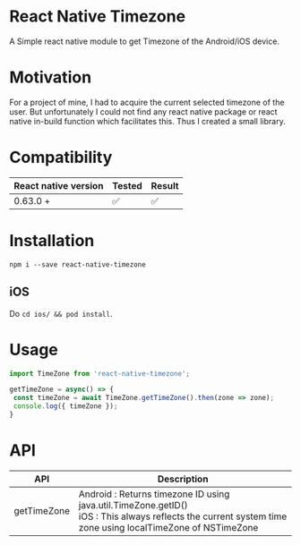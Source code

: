 # React Native Timezone
A Simple react native module to get Timezone of the Android/iOS device.

# Motivation
For a project of mine, I had to acquire the current selected timezone of the user. But unfortunately I could not find any react native package or react native in-build function which facilitates this. Thus I created a small library.

# Compatibility
| React native version | Tested | Result |
|----------------------|--------|--------|
| 0.63.0 +             |   ✅   |   ✅   |

# Installation
 
 `npm i --save react-native-timezone`
 
 ## iOS

 Do `cd ios/ && pod install`. 
 
 # Usage
 ```javascript
import TimeZone from 'react-native-timezone';

getTimeZone = async() => {
  const timeZone = await TimeZone.getTimeZone().then(zone => zone);
  console.log({ timeZone });
}
```

 # API
| API         | Description                                                                                                                                                 |
|-------------|-------------------------------------------------------------------------------------------------------------------------------------------------------------|
| getTimeZone | Android : Returns timezone ID using java.util.TimeZone.getID()<br>iOS : This always reflects the current system time zone using localTimeZone of NSTimeZone |
